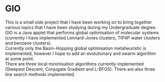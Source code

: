 # GlO
This is a small side project that I have been working on to bring together various topics that I have been studying during my Undergraduate degree.  
GlO is a Java applet that performs global optimisation of molecular systems (currently I have implemented Lennard-Jones clusters, TIP4P water clusters and benzene clusters).  
Currently only the Basin-Hopping global optimisation metaheuristic is implemented, however I hope to add an evolutionary and swarm algorithm at some point.  
There are three local minimisation algorithms currently implemented (Steepest Descent, Conjugate Gradient and L-BFGS). There are also three line search methods implemented.  
